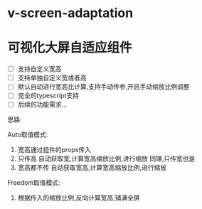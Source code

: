 # v-screen-adaptation

# 可视化大屏自适应组件

- [ ] 支持自定义宽高
- [ ] 支持单独自定义宽或者高
- [ ] 默认自动进行宽高比计算,支持手动传参,开启手动缩放比例调整
- [ ] 完全的typescript支持
- [ ] 后续的功能需求...

思路:

Auto取值模式:

1. 宽高通过组件的props传入
2. 只传高 自动获取宽,计算宽高缩放比例,进行缩放 同理,只传宽也是
3. 宽高都不传 自动获取宽高,计算宽高缩放比例,进行缩放

Freedom取值模式:

1. 根据传入的缩放比例,反向计算宽高,铺满全屏
